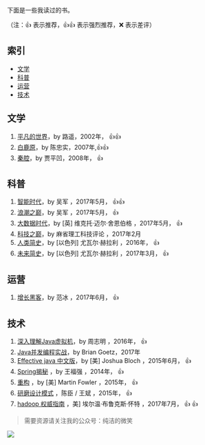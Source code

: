 下面是一些我读过的书。

（注：:+1: 表示推荐，:+1::+1: 表示强烈推荐，:x: 表示差评）

## 索引

- [文学](#文学)
- [科普](#科普)
- [运营](#运营)
- [技术](#技术)


## 文学

1. [平凡的世界](https://book.douban.com/subject/24380577/)，by 路遥，2002年， :+1::+1: 
1. [白鹿原](https://book.douban.com/subject/6861664/)，by 陈忠实，2007年,:+1::+1: 
1. [秦腔](https://book.douban.com/subject/3641661/)，by 贾平凹，2008年， :+1:

## 科普

1. [智能时代](https://book.douban.com/subject/26838557/)，by 吴军 ，2017年5月， :+1::+1:
1. [浪潮之巅](https://book.douban.com/subject/6709783/)，by 吴军 ，2017年5月， :+1: 
1. [大数据时代](https://book.douban.com/subject/20429677/)，by [英] 维克托·迈尔·舍恩伯格  ，2017年5月， :+1: 
1. [科技之巅](https://book.douban.com/subject/26891160/)，by  麻省理工科技评论  ，2017年2月 
1. [人类简史](https://book.douban.com/subject/25985021/)，by [以色列] 尤瓦尔·赫拉利  ，2016年， :+1: 
1. [未来简史](https://book.douban.com/subject/26943161/)，by [以色列] 尤瓦尔·赫拉利  ，2017年3月， :+1: 


## 运营
1. [增长黑客](https://book.douban.com/subject/26541801/)，by 范冰  ，2017年6月， :+1:

## 技术

1. [深入理解Java虚拟机](https://book.douban.com/subject/6522893/)，by 周志明 ，2016年， :+1:
1. [Java并发编程实战](https://book.douban.com/subject/10484692/)，by Brian Goetz，2017年
1. [Effective java 中文版](https://book.douban.com/subject/3360807/)，by [美] Joshua Bloch  ，2015年6月， :+1:  
1. [Spring揭秘](https://book.douban.com/subject/3897837/)  ，by 王福强 ，2014年， :+1:  
1. [重构](https://book.douban.com/subject/4262627/) ，by [美] Martin Fowler  ，2015年， :+1:  
1. [研磨设计模式](https://book.douban.com/subject/5343318/) ，陈臣 / 王斌  ，2015年， :+1:  
1. [hadoop 权威指南](https://book.douban.com/subject/23066032/) ，美] 埃尔温·布鲁克斯·怀特   ，2017年7月， :+1: :+1:  




> 需要资源请关注我的公众号：纯洁的微笑

![](http://www.ityouknow.com/assets/images/keeppuresmile.jpg)